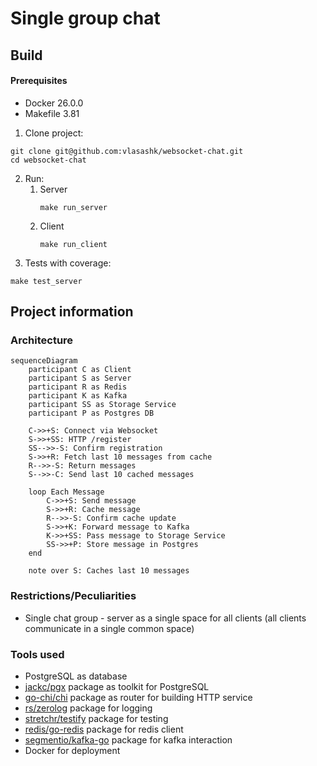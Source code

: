 # Single group chat
## Build
#### Prerequisites
- Docker 26.0.0
- Makefile 3.81

1. Clone project:
```
git clone git@github.com:vlasashk/websocket-chat.git
cd websocket-chat
```
2. Run:
   1. Server
        ```
        make run_server
        ```
   2. Client
         ```
         make run_client
         ```
3. Tests with coverage:
```
make test_server
```
## Project information

### Architecture
```mermaid
sequenceDiagram
    participant C as Client
    participant S as Server
    participant R as Redis
    participant K as Kafka
    participant SS as Storage Service
    participant P as Postgres DB

    C->>+S: Connect via Websocket
    S->>+SS: HTTP /register
    SS-->>-S: Confirm registration
    S->>+R: Fetch last 10 messages from cache
    R-->>-S: Return messages
    S-->>-C: Send last 10 cached messages

    loop Each Message
        C->>+S: Send message
        S->>+R: Cache message
        R-->>-S: Confirm cache update
        S->>+K: Forward message to Kafka
        K->>+SS: Pass message to Storage Service
        SS->>+P: Store message in Postgres
    end

    note over S: Caches last 10 messages
```

### Restrictions/Peculiarities
- Single chat group - server as a single space for all clients (all clients communicate in a single common space)
### Tools used
- PostgreSQL as database
- [jackc/pgx](https://pkg.go.dev/github.com/jackc/pgx) package as toolkit for PostgreSQL
- [go-chi/chi](https://pkg.go.dev/github.com/go-chi/chi) package as router for building HTTP service
- [rs/zerolog](https://github.com/rs/zerolog) package for logging
- [stretchr/testify](https://github.com/stretchr/testify) package for testing
- [redis/go-redis](https://github.com/redis/go-redis) package for redis client
- [segmentio/kafka-go](https://github.com/segmentio/kafka-go) package for kafka interaction
- Docker for deployment